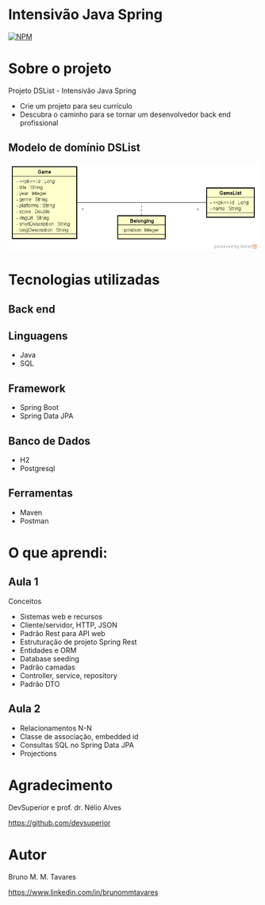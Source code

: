 # Intensivão Java Spring 
[![NPM](https://img.shields.io/npm/l/react)](https://github.com/bmmtavares/dslist/blob/main/LICENSE) 

# Sobre o projeto

Projeto DSList - Intensivão Java Spring

- Crie um projeto para seu currículo
- Descubra o caminho para se tornar um
desenvolvedor back end profissional

## Modelo de domínio DSList
![Modelo Domínio](https://raw.githubusercontent.com/devsuperior/java-spring-dslist/main/resources/dslist-model.png)

# Tecnologias utilizadas
## Back end
## Linguagens
- Java
- SQL
## Framework
- Spring Boot
- Spring Data JPA
## Banco de Dados
- H2
- Postgresql
## Ferramentas
- Maven
- Postman

# O que aprendi:
## Aula 1
Conceitos
- Sistemas web e recursos
- Cliente/servidor, HTTP, JSON
- Padrão Rest para API web
- Estruturação de projeto Spring Rest
- Entidades e ORM
- Database seeding
- Padrão camadas
- Controller, service, repository
- Padrão DTO

## Aula 2
- Relacionamentos N-N
- Classe de associação, embedded id
- Consultas SQL no Spring Data JPA
- Projections

# Agradecimento
DevSuperior e prof. dr. Nélio Alves

https://github.com/devsuperior

# Autor
Bruno M. M. Tavares

https://www.linkedin.com/in/brunommtavares
